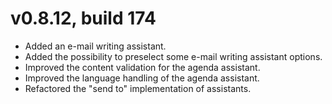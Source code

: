 # v0.8.12, build 174
- Added an e-mail writing assistant.
- Added the possibility to preselect some e-mail writing assistant options.
- Improved the content validation for the agenda assistant.
- Improved the language handling of the agenda assistant.
- Refactored the "send to" implementation of assistants.